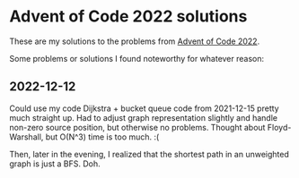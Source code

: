 # Advent of Code 2022 solutions #

These are my solutions to the problems from
[Advent of Code 2022](https://adventofcode.com/2022/).

Some problems or solutions I found noteworthy for whatever reason:

## 2022-12-12 ##

Could use my code Dijkstra + bucket queue code from 2021-12-15 pretty much
straight up. Had to adjust graph representation slightly and handle non-zero
source position, but otherwise no problems. Thought about Floyd-Warshall,
but O(N^3) time is too much. :(

Then, later in the evening, I realized that the shortest path in an unweighted
graph is just a BFS. Doh.
